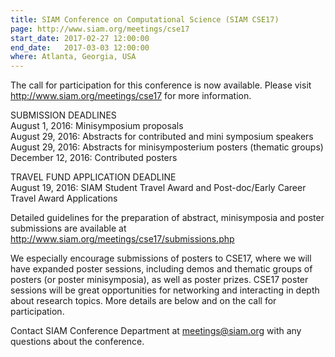 ```yaml
---
title: SIAM Conference on Computational Science (SIAM CSE17)
page: http://www.siam.org/meetings/cse17
start_date: 2017-02-27 12:00:00
end_date:   2017-03-03 12:00:00
where: Atlanta, Georgia, USA
---
```


The call for participation for this conference is now available. Please visit <http://www.siam.org/meetings/cse17> for more information.

SUBMISSION DEADLINES  
August 1, 2016: Minisymposium proposals  
August 29, 2016: Abstracts for contributed and mini symposium speakers  
August 29, 2016: Abstracts for minisymposterium posters (thematic groups)  
December 12, 2016: Contributed posters
  
TRAVEL FUND APPLICATION DEADLINE  
August 19, 2016: SIAM Student Travel Award and Post-doc/Early Career Travel Award Applications  

Detailed guidelines for the preparation of abstract, minisymposia and poster submissions are available at <http://www.siam.org/meetings/cse17/submissions.php>  

We especially encourage submissions of posters to CSE17, where we will have expanded poster sessions, including demos and thematic groups of posters (or poster minisymposia), as well as poster prizes.  CSE17 poster sessions will be great opportunities for networking and interacting in depth about research topics.  More details are below and on the call for participation.  

Contact SIAM Conference Department at  <meetings@siam.org>  with any questions about the conference.